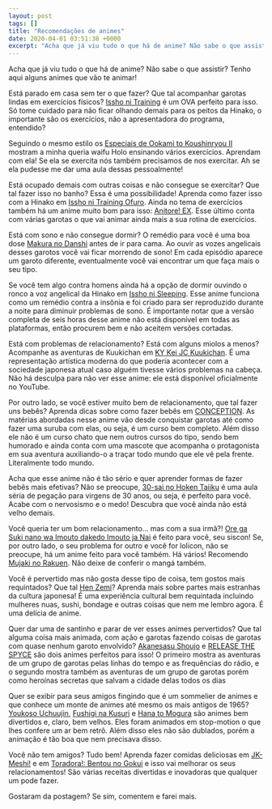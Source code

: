 ```yaml
---
layout: post
tags: []
title: "Recomendações de animes"
date: 2020-04-01 03:51:38 +0000
excerpt: "Acha que já viu tudo o que há de anime? Não sabe o que assistir? Tenho aqui alguns animes que vão te animar!  Está parado em casa sem ter o..."
---
```


Acha que já viu tudo o que há de anime? Não sabe o que assistir? Tenho aqui alguns animes que vão te animar!

Está parado em casa sem ter o que fazer? Que tal acompanhar garotas lindas em exercícios físicos? [Issho ni Training](https://anilist.co/anime/6392/Issho-ni-Training-Training-with-Hinako/) é um OVA perfeito para isso. Só tome cuidado para não ficar olhando demais para os peitos da Hinako, o importante são os exercícios, não a apresentadora do programa, entendido?

Seguindo o mesmo estilo os [Especiais de Ookami to Koushinryou II](https://anilist.co/anime/6884/Ookami-to-Koushinryou-II-Specials/) mostram a minha queria waifu Holo ensinando vários exercícios. Aprendam com ela! Se ela se exercita nós também precisamos de nos exercitar. Ah se ela pudesse me dar uma aula dessas pessoalmente!

Está ocupado demais com outras coisas e não consegue se exercitar? Que tal fazer isso no banho? Essa é uma possibilidade! Aprenda como fazer isso com a Hinako em [Issho ni Training Ofuro](https://anilist.co/anime/9744/Issho-ni-Training-Ofuro-Bathtime-with-Hinako--Hiyoko/). Ainda no tema de exercícios também há um anime muito bom para isso: [Anitore! EX](https://anilist.co/anime/21320/Anitore-EX/). Esse último conta com várias garotas o que vai animar ainda mais a sua rotina de exercícios.

Está com sono e não consegue dormir? O remédio para você é uma boa dose [Makura no Danshi](https://anilist.co/anime/21179/Makura-no-Danshi/) antes de ir para cama. Ao ouvir as vozes angelicais desses garotos você vai ficar morrendo de sono! Em cada episódio aparece um garoto diferente, eventualmente você vai encontrar um que faça mais o seu tipo.

Se você tem algo contra homens ainda há a opção de dormir ouvindo o ronco a voz angelical da Hinako em [Issho ni Sleeping](https://anilist.co/anime/7897/Issho-ni-Sleeping-Sleeping-with-Hinako/). Esse anime funciona como um remédio contra a insônia e foi criado para ser reproduzido durante a noite para diminuir problemas de sono. É importante notar que a versão completa de seis horas desse anime não está disponível em todas as plataformas, então procurem bem e não aceitem versões cortadas.

Está com problemas de relacionamento? Está com alguns miolos a menos? Acompanhe as aventuras de Kuukichan em [KY Kei JC Kuukichan](https://anilist.co/anime/19925/KY-Kei-JC-Kuukichan/). É uma representação artística moderna do que poderia acontecer com a sociedade japonesa atual caso alguém tivesse vários problemas na cabeça. Não há desculpa para não ver esse anime: ele está disponível oficialmente no YouTube.

Por outro lado, se você estiver muito bem de relacionamento, que tal fazer uns bebês? Aprenda dicas sobre como fazer bebês em [CONCEPTION](https://anilist.co/anime/101609/CONCEPTION/). As matérias abordadas nesse anime vão desde conquistar garotas até como fazer uma suruba com elas, ou seja, é um curso bem completo. Além disso ele não é um curso chato que nem outros cursos do tipo, sendo bem humorado e ainda conta com uma mascote que acompanha o protagonista em sua aventura auxiliando-o a traçar todo mundo que ele vê pela frente. Literalmente todo mundo.

Acha que esse anime não é tão sério e quer aprender formas de fazer bebês mais efetivas? Não se preocupe, [30-sai no Hoken Taiiku](https://anilist.co/anime/9624/30sai-no-Hoken-Taiiku/) é uma aula séria de pegação para virgens de 30 anos, ou seja, é perfeito para você. Acabe com o nervosismo e o medo! Descubra que você ainda não está velho demais.

Você queria ter um bom relacionamento… mas com a sua irmã?! [Ore ga Suki nano wa Imouto dakedo Imouto ja Nai](https://anilist.co/anime/100382/Ore-ga-Suki-nano-wa-Imouto-dakedo-Imouto-ja-Nai/) é feito para você, seu siscon! Se, por outro lado, o seu problema for outro e você for lolicon, não se preocupe, há um anime feito para você também. Há vários! Recomendo [Mujaki no Rakuen](https://anilist.co/anime/20681/Mujaki-no-Rakuen/). Não deixe de conferir o mangá também.

Você é pervertido mas não gosta desse tipo de coisa, tem gostos mais requintados? Que tal [Hen Zemi](https://anilist.co/anime/8101/Hen-Zemi/)? Aprenda mais sobre partes mais estranhas da cultura japonesa! É uma experiência cultural bem requintada incluindo mulheres nuas, sushi, bondage e outras coisas que nem me lembro agora. É uma delícia de anime.

Quer dar uma de santinho e parar de ver esses animes pervertidos? Que tal alguma coisa mais animada, com ação e garotas fazendo coisas de garotas com quase nenhum garoto envolvido? [Akanesasu Shoujo](https://anilist.co/anime/101360/Akanesasu-Shoujo/) e [RELEASE THE SPYCE](https://anilist.co/anime/101014/RELEASE-THE-SPYCE/) são dois animes perfeitos para isso! O primeiro mostra as aventuras de um grupo de garotas pelas linhas do tempo e as frequências do rádio, e o segundo mostra também as aventuras de um grupo de garotas porém como heroínas secretas que salvam a cidade delas todos os dias

Quer se exibir para seus amigos fingindo que é um sommelier de animes e que conhece um monte de animes até mesmo os mais antigos de 1965? [Youkoso Uchuujin](https://anilist.co/anime/13087/Youkoso-Uchuujin/), [Fushigi na Kusuri](https://anilist.co/anime/13083/Fushigi-na-Kusuri/) e [Hana to Mogura](https://anilist.co/anime/13089/Hana-to-Mogura/) são animes bem divertidos e, claro, bem velhos. Eles foram animados em stop-motion o que lhes confere um ar bem retrô. Além disso eles não são dublados, porém a animação é tão boa que nem precisava disso.

Você não tem amigos? Tudo bem! Aprenda fazer comidas deliciosas em [JK-Meshi!](https://anilist.co/anime/21343/JKMeshi/) e em [Toradora!: Bentou no Gokui](https://anilist.co/anime/11553/Toradora-Bentou-no-Gokui/) e isso vai melhorar os seus relacionamentos! São várias receitas divertidas e inovadoras que qualquer um pode fazer.

Gostaram da postagem? Se sim, comentem e farei mais.